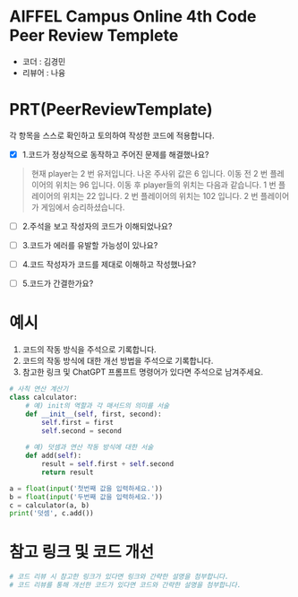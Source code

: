 # AIFFEL Campus Online 4th Code Peer Review Templete
- 코더 : 김경민
- 리뷰어 : 나융


# PRT(PeerReviewTemplate)
각 항목을 스스로 확인하고 토의하여 작성한 코드에 적용합니다.
- [x] 1.코드가 정상적으로 동작하고 주어진 문제를 해결했나요?
> 현재 player는  2 번 유저입니다.
> 나온 주사위 값은  6 입니다.
> 이동 전  2 번 플레이어의 위치는  96 입니다.
> 이동 후 player들의 위치는 다음과 같습니다.
> 1 번 플레이어의 위치는 22 입니다.
> 2 번 플레이어의 위치는 102 입니다.
> 2 번 플레이어가 게임에서 승리하셨습니다.
- [ ] 2.주석을 보고 작성자의 코드가 이해되었나요?
  

- [ ] 3.코드가 에러를 유발할 가능성이 있나요?
 
- [ ] 4.코드 작성자가 코드를 제대로 이해하고 작성했나요?

- [ ] 5.코드가 간결한가요?


# 예시
1. 코드의 작동 방식을 주석으로 기록합니다.
2. 코드의 작동 방식에 대한 개선 방법을 주석으로 기록합니다.
3. 참고한 링크 및 ChatGPT 프롬프트 명령어가 있다면 주석으로 남겨주세요.
```python
# 사칙 연산 계산기
class calculator:
    # 예) init의 역할과 각 매서드의 의미를 서술
    def __init__(self, first, second):
        self.first = first
        self.second = second
    
    # 예) 덧셈과 연산 작동 방식에 대한 서술
    def add(self):
        result = self.first + self.second
        return result

a = float(input('첫번째 값을 입력하세요.')) 
b = float(input('두번째 값을 입력하세요.')) 
c = calculator(a, b)
print('덧셈', c.add()) 
```

# 참고 링크 및 코드 개선
```python
# 코드 리뷰 시 참고한 링크가 있다면 링크와 간략한 설명을 첨부합니다.
# 코드 리뷰를 통해 개선한 코드가 있다면 코드와 간략한 설명을 첨부합니다.
```
